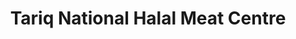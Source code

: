 ---
title: "Tariq National Halal Meat Centre"
url: /birmingham/tariq-national-halal-meat-centre/
shop: butcher
---